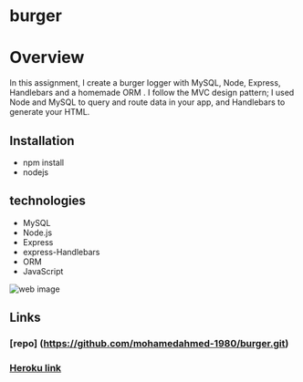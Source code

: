 # burger

# Overview

In this assignment, I create a burger logger with MySQL, Node, Express, Handlebars and a homemade ORM . I follow the MVC design pattern; I used Node and MySQL to query and route data in your app, and Handlebars to generate your HTML.

## Installation

- npm install
- nodejs

## technologies

- MySQL
- Node.js
- Express
- express-Handlebars
- ORM
- JavaScript

![web image](https://drive.google.com/file/d/1LFeuv9BbWtmzzHENnfIeHegqedhw0L6H/view?usp=sharing)

## Links

### [repo] (https://github.com/mohamedahmed-1980/burger.git)

### [Heroku link](https://peaceful-refuge-28533.herokuapp.com/)
